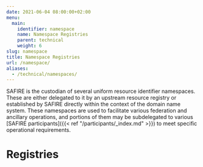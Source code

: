 ```yaml
---
date: 2021-06-04 08:00:00+02:00
menu:
  main:
    identifier: namespace
    name: Namespace Registries
    parent: technical
    weight: 6
slug: namespace
title: Namespace Registries
url: /namespace/
aliases:
  - /technical/namespaces/
---
```


SAFIRE is the custodian of several uniform resource identifier namespaces. These are either delegated to it by an upstream resource registry or established by SAFIRE directly within the context of the domain name system. These namespaces are used to facilitate various federation and ancillary operations, and portions of them may be subdelegated to various [SAFIRE participants]({{< ref "/participants/_index.md" >}}) to meet specific operational requirements.

# Registries

